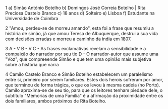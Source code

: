 1
a) Simão António Botelho
b) Domingos José Correia Botelho | Rita Preciosa Castelo Branco
c) 18 anos
d) Solteiro
e) Lisboa
f) Estudante na Universidade de Coimbra

2
"Amou, perdeu-se de morreu amando", esta foi a frase que resumiu a história de simão, já que amou Teresa de Albuquerque, destrui a sua vida com decisões erradas e morreu a caminho da india em 1807.

3
A - V
B - V
C - As frases exclamativas revelam a sensibilidade e a compaixão do narrador por seu tio
D - O narrador-autor que assume uma "Voz", que compreeende Simão e que tem uma opinião mais subjetiva sobre a história que narra

4
Camilo Castelo Branco e Simão Botelho estabelecem um paralelismo entre si, primeiro por serem familiares. Estes dois herois sofreram por amor, que terminou de forma trágica, o que os levou à mesma cadeia (no Porto).
Camilo aproxima-se de seu tio, para que os leitores tenham piedade dele, o subtitulo "Memorias de uma Familia" é a afirmação da proximidade entre os dois familiares, ambos próximos de Rita Botelho.